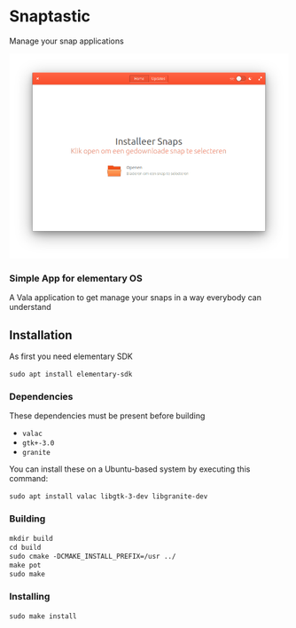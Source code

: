 # Snaptastic
Manage your snap applications

<p align="center">
    <img 
    src="https://raw.githubusercontent.com/bartzaalberg/snaptastic/master/screenshot.png" />
</p>

### Simple App for elementary OS

A Vala application to get manage your snaps in a way everybody can understand

## Installation

As first you need elementary SDK

 `sudo apt install elementary-sdk`

### Dependencies

These dependencies must be present before building
 - `valac`
 - `gtk+-3.0`
 - `granite`

 You can install these on a Ubuntu-based system by executing this command:
 
 `sudo apt install valac libgtk-3-dev libgranite-dev`


### Building
```
mkdir build
cd build
sudo cmake -DCMAKE_INSTALL_PREFIX=/usr ../
make pot
sudo make
```


### Installing
`sudo make install`

